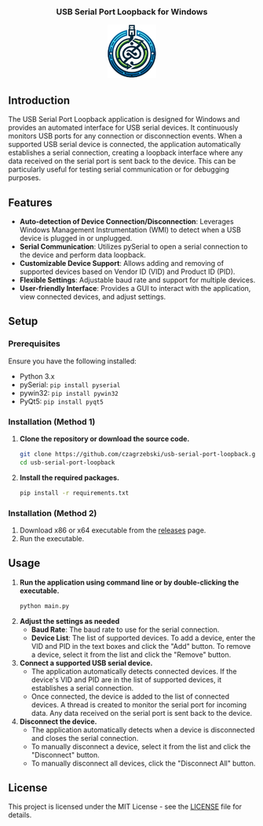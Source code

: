 <div align="center">
 <h3>USB Serial Port Loopback for Windows </h3>
 <img src="logo.png" width="20%">
</div>

## Introduction
The USB Serial Port Loopback application is designed for Windows and provides an automated interface for USB serial devices. It continuously monitors USB ports for any connection or disconnection events. When a supported USB serial device is connected, the application automatically establishes a serial connection, creating a loopback interface where any data received on the serial port is sent back to the device. This can be particularly useful for testing serial communication or for debugging purposes.

## Features
- **Auto-detection of Device Connection/Disconnection**: Leverages Windows Management Instrumentation (WMI) to detect when a USB device is plugged in or unplugged.
- **Serial Communication**: Utilizes pySerial to open a serial connection to the device and perform data loopback.
- **Customizable Device Support**: Allows adding and removing of supported devices based on Vendor ID (VID) and Product ID (PID).
- **Flexible Settings**: Adjustable baud rate and support for multiple devices.
- **User-friendly Interface**: Provides a GUI to interact with the application, view connected devices, and adjust settings.

## Setup

### Prerequisites
Ensure you have the following installed:
- Python 3.x
- pySerial: `pip install pyserial`
- pywin32: `pip install pywin32`
- PyQt5: `pip install pyqt5`

### Installation (Method 1)
1. **Clone the repository or download the source code.**
   ```bash
   git clone https://github.com/czagrzebski/usb-serial-port-loopback.git
   cd usb-serial-port-loopback
2. **Install the required packages.**
   ```bash
   pip install -r requirements.txt
   ```

### Installation (Method 2)
1. Download x86 or x64 executable from the [releases](https://github.com/czagrzebski/Serial-Loopback-Windows/releases) page.
2. Run the executable.

## Usage
1. **Run the application using command line or by double-clicking the executable.**
   ```bash
   python main.py
   ```
2. **Adjust the settings as needed**
    - **Baud Rate**: The baud rate to use for the serial connection.
    - **Device List**: The list of supported devices. To add a device, enter the VID and PID in the text boxes and click the "Add" button. To remove a device, select it from the list and click the "Remove" button.
3. **Connect a supported USB serial device.**
    - The application automatically detects connected devices. If the device's VID and PID are in the list of supported devices, it establishes a serial connection.
    - Once connected, the device is added to the list of connected devices. A thread is created to monitor the serial port for incoming data. Any data received on the serial port is sent back to the device.
4. **Disconnect the device.**
    - The application automatically detects when a device is disconnected and closes the serial connection.
    - To manually disconnect a device, select it from the list and click the "Disconnect" button.
    - To manually disconnect all devices, click the "Disconnect All" button.

## License
This project is licensed under the MIT License - see the [LICENSE](LICENSE) file for details.
